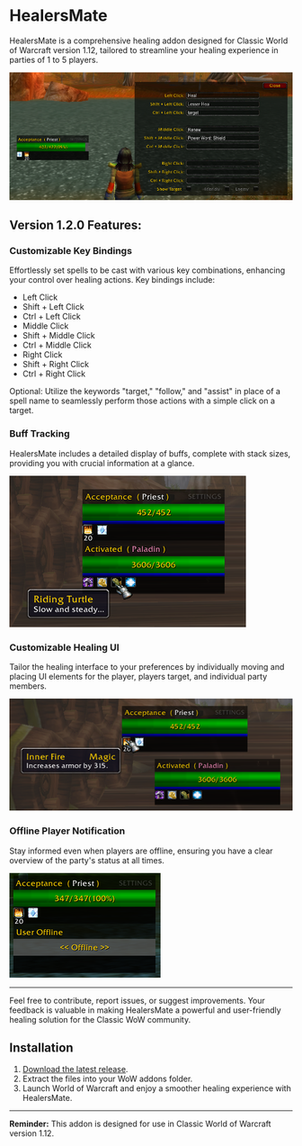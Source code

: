 # HealersMate

HealersMate is a comprehensive healing addon designed for Classic World of Warcraft version 1.12, tailored to streamline your healing experience in parties of 1 to 5 players.

![HealersMate UI Example](Images/UI_Example.png)

## Version 1.2.0 Features:

### Customizable Key Bindings
Effortlessly set spells to be cast with various key combinations, enhancing your control over healing actions. Key bindings include:
- Left Click
- Shift + Left Click
- Ctrl + Left Click
- Middle Click
- Shift + Middle Click
- Ctrl + Middle Click
- Right Click
- Shift + Right Click
- Ctrl + Right Click

Optional: Utilize the keywords "target," "follow," and "assist" in place of a spell name to seamlessly perform those actions with a simple click on a target.

### Buff Tracking
HealersMate includes a detailed display of buffs, complete with stack sizes, providing you with crucial information at a glance.

![Buff Tracking UI Example](Images/UI_Example_6.png)

### Customizable Healing UI
Tailor the healing interface to your preferences by individually moving and placing UI elements for the player, players target, and individual party members.

![Customizable Healing UI Example](Images/UI_Example_5.png)

### Offline Player Notification
Stay informed even when players are offline, ensuring you have a clear overview of the party's status at all times.

![Offline Player Notification Example](Images/UI_Example_3.png)

---

Feel free to contribute, report issues, or suggest improvements. Your feedback is valuable in making HealersMate a powerful and user-friendly healing solution for the Classic WoW community.

## Installation
1. [Download the latest release](https://github.com/i2ichardt/HealersMate/releases/download/v1.2.0/HealersMate.zip).
2. Extract the files into your WoW addons folder.
3. Launch World of Warcraft and enjoy a smoother healing experience with HealersMate.

---

**Reminder:** This addon is designed for use in Classic World of Warcraft version 1.12.
